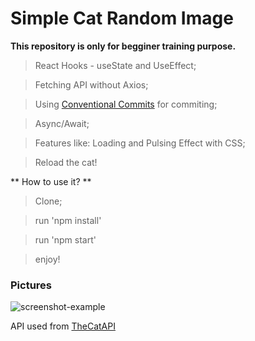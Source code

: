 # Simple Cat Random Image

**This repository is only for begginer training purpose.**

> React Hooks - useState and UseEffect;

> Fetching API without Axios;

> Using [Conventional Commits](https://www.conventionalcommits.org/en/v1.0.0/) for commiting;

> Async/Await;

> Features like: Loading and Pulsing Effect with CSS;

> Reload the cat!

** How to use it? **
> Clone;

> run 'npm install'

> run 'npm start'

> enjoy!

### Pictures
![screenshot-example](https://imgur.com/eP4IOsk "Screenshot from Application")

API used from [TheCatAPI](https://docs.thecatapi.com/)